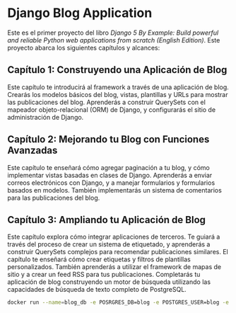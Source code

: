 # Django Blog Application

Este es el primer proyecto del libro *Django 5 By Example: Build powerful and reliable Python web applications from scratch (English Edition)*. Este proyecto abarca los siguientes capítulos y alcances:

## Capítulo 1: Construyendo una Aplicación de Blog
Este capítulo te introducirá al framework a través de una aplicación de blog. Crearás los modelos básicos del blog, vistas, plantillas y URLs para mostrar las publicaciones del blog. Aprenderás a construir QuerySets con el mapeador objeto-relacional (ORM) de Django, y configurarás el sitio de administración de Django.

## Capítulo 2: Mejorando tu Blog con Funciones Avanzadas
Este capítulo te enseñará cómo agregar paginación a tu blog, y cómo implementar vistas basadas en clases de Django. Aprenderás a enviar correos electrónicos con Django, y a manejar formularios y formularios basados en modelos. También implementarás un sistema de comentarios para las publicaciones del blog.

## Capítulo 3: Ampliando tu Aplicación de Blog
Este capítulo explora cómo integrar aplicaciones de terceros. Te guiará a través del proceso de crear un sistema de etiquetado, y aprenderás a construir QuerySets complejos para recomendar publicaciones similares. El capítulo te enseñará cómo crear etiquetas y filtros de plantillas personalizados. También aprenderás a utilizar el framework de mapas de sitio y a crear un feed RSS para tus publicaciones. Completarás tu aplicación de blog construyendo un motor de búsqueda utilizando las capacidades de búsqueda de texto completo de PostgreSQL.


```bash
docker run --name=blog_db -e POSRGRES_DB=blog -e POSTGRES_USER=blog -e POSTGRES_PASSWORD=xxxxx -p 5432:5432 -d postgres:16.2
```

```bash